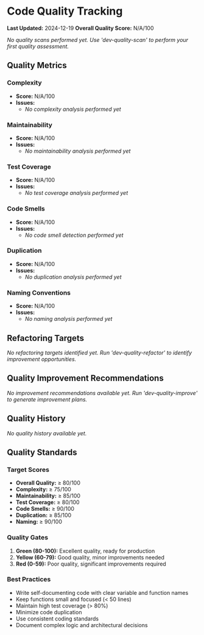 # Code Quality Tracking

**Last Updated:** 2024-12-19
**Overall Quality Score:** N/A/100

*No quality scans performed yet. Use 'dev-quality-scan' to perform your first quality assessment.*

## Quality Metrics

### Complexity
- **Score:** N/A/100
- **Issues:**
  - *No complexity analysis performed yet*

### Maintainability
- **Score:** N/A/100
- **Issues:**
  - *No maintainability analysis performed yet*

### Test Coverage
- **Score:** N/A/100
- **Issues:**
  - *No test coverage analysis performed yet*

### Code Smells
- **Score:** N/A/100
- **Issues:**
  - *No code smell detection performed yet*

### Duplication
- **Score:** N/A/100
- **Issues:**
  - *No duplication analysis performed yet*

### Naming Conventions
- **Score:** N/A/100
- **Issues:**
  - *No naming analysis performed yet*

## Refactoring Targets

*No refactoring targets identified yet. Run 'dev-quality-refactor' to identify improvement opportunities.*

## Quality Improvement Recommendations

*No improvement recommendations available yet. Run 'dev-quality-improve' to generate improvement plans.*

## Quality History

*No quality history available yet.*

## Quality Standards

### Target Scores
- **Overall Quality:** ≥ 80/100
- **Complexity:** ≥ 75/100
- **Maintainability:** ≥ 85/100
- **Test Coverage:** ≥ 80/100
- **Code Smells:** ≥ 90/100
- **Duplication:** ≥ 85/100
- **Naming:** ≥ 90/100

### Quality Gates
1. **Green (80-100):** Excellent quality, ready for production
2. **Yellow (60-79):** Good quality, minor improvements needed
3. **Red (0-59):** Poor quality, significant improvements required

### Best Practices
- Write self-documenting code with clear variable and function names
- Keep functions small and focused (< 50 lines)
- Maintain high test coverage (> 80%)
- Minimize code duplication
- Use consistent coding standards
- Document complex logic and architectural decisions

